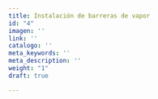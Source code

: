 ```yaml
---
title: Instalación de barreras de vapor
id: "4"
imagen: ''
link: ''
catalogo: ''
meta_keywords: ''
meta_description: ''
weight: "1"
draft: true

---
```

